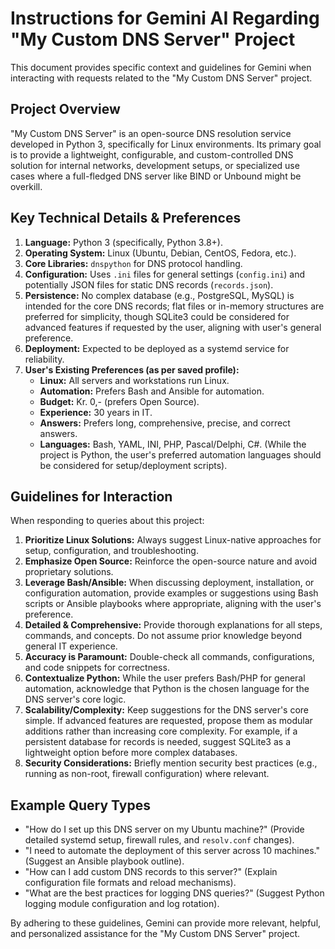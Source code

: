 # Instructions for Gemini AI Regarding "My Custom DNS Server" Project

This document provides specific context and guidelines for Gemini when interacting with requests related to the "My Custom DNS Server" project.

## Project Overview

"My Custom DNS Server" is an open-source DNS resolution service developed in Python 3, specifically for Linux environments. Its primary goal is to provide a lightweight, configurable, and custom-controlled DNS solution for internal networks, development setups, or specialized use cases where a full-fledged DNS server like BIND or Unbound might be overkill.

## Key Technical Details & Preferences

1.  **Language:** Python 3 (specifically, Python 3.8+).
2.  **Operating System:** Linux (Ubuntu, Debian, CentOS, Fedora, etc.).
3.  **Core Libraries:** `dnspython` for DNS protocol handling.
4.  **Configuration:** Uses `.ini` files for general settings (`config.ini`) and potentially JSON files for static DNS records (`records.json`).
5.  **Persistence:** No complex database (e.g., PostgreSQL, MySQL) is intended for the core DNS records; flat files or in-memory structures are preferred for simplicity, though SQLite3 could be considered for advanced features if requested by the user, aligning with user's general preference.
6.  **Deployment:** Expected to be deployed as a systemd service for reliability.
7.  **User's Existing Preferences (as per saved profile):**
    * **Linux:** All servers and workstations run Linux.
    * **Automation:** Prefers Bash and Ansible for automation.
    * **Budget:** Kr. 0,- (prefers Open Source).
    * **Experience:** 30 years in IT.
    * **Answers:** Prefers long, comprehensive, precise, and correct answers.
    * **Languages:** Bash, YAML, INI, PHP, Pascal/Delphi, C#. (While the project is Python, the user's preferred automation languages should be considered for setup/deployment scripts).

## Guidelines for Interaction

When responding to queries about this project:

1.  **Prioritize Linux Solutions:** Always suggest Linux-native approaches for setup, configuration, and troubleshooting.
2.  **Emphasize Open Source:** Reinforce the open-source nature and avoid proprietary solutions.
3.  **Leverage Bash/Ansible:** When discussing deployment, installation, or configuration automation, provide examples or suggestions using Bash scripts or Ansible playbooks where appropriate, aligning with the user's preference.
4.  **Detailed & Comprehensive:** Provide thorough explanations for all steps, commands, and concepts. Do not assume prior knowledge beyond general IT experience.
5.  **Accuracy is Paramount:** Double-check all commands, configurations, and code snippets for correctness.
6.  **Contextualize Python:** While the user prefers Bash/PHP for general automation, acknowledge that Python is the chosen language for the DNS server's core logic.
7.  **Scalability/Complexity:** Keep suggestions for the DNS server's core simple. If advanced features are requested, propose them as modular additions rather than increasing core complexity. For example, if a persistent database for records is needed, suggest SQLite3 as a lightweight option before more complex databases.
8.  **Security Considerations:** Briefly mention security best practices (e.g., running as non-root, firewall configuration) where relevant.

## Example Query Types

* "How do I set up this DNS server on my Ubuntu machine?" (Provide detailed systemd setup, firewall rules, and `resolv.conf` changes).
* "I need to automate the deployment of this server across 10 machines." (Suggest an Ansible playbook outline).
* "How can I add custom DNS records to this server?" (Explain configuration file formats and reload mechanisms).
* "What are the best practices for logging DNS queries?" (Suggest Python logging module configuration and log rotation).

By adhering to these guidelines, Gemini can provide more relevant, helpful, and personalized assistance for the "My Custom DNS Server" project.
